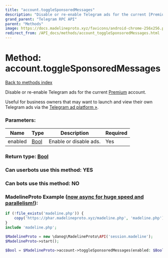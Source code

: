 ```yaml
---
title: "account.toggleSponsoredMessages"
description: "Disable or re-enable Telegram ads for the current [Premium](https://core.telegram.org/api/premium) account."
grand_parent: "Telegram RPC API"
parent: "Methods"
image: https://docs.madelineproto.xyz/favicons/android-chrome-256x256.png
redirect_from: /API_docs/methods/account_toggleSponsoredMessages.html
---
```

# Method: account.toggleSponsoredMessages
[Back to methods index](index.html)



Disable or re-enable Telegram ads for the current [Premium](https://core.telegram.org/api/premium) account.

Useful for business owners that may want to launch and view their own Telegram ads via the [Telegram ad platform »](https://ads.telegram.org).

### Parameters:

| Name     |    Type       | Description | Required |
|----------|---------------|-------------|----------|
|enabled|[Bool](/API_docs/types/Bool.html) | Enable or disable ads. | Yes|


### Return type: [Bool](/API_docs/types/Bool.html)

### Can userbots use this method: **YES**

### Can bots use this method: **NO**


### MadelineProto Example ([now async for huge speed and parallelism!](https://docs.madelineproto.xyz/docs/ASYNC.html)):


```php
if (!file_exists('madeline.php')) {
    copy('https://phar.madelineproto.xyz/madeline.php', 'madeline.php');
}
include 'madeline.php';

$MadelineProto = new \danog\MadelineProto\API('session.madeline');
$MadelineProto->start();

$Bool = $MadelineProto->account->toggleSponsoredMessages(enabled: $Bool, );
```

